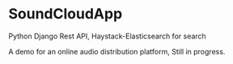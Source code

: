 # SoundCloudApp
Python Django Rest API, Haystack-Elasticsearch for search

A demo for an online audio distribution platform, Still in progress.


